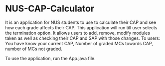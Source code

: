 # NUS-CAP-Calculator
It is an application for NUS students to use to calculate their CAP and see how each grade affects their CAP. This application will run till user selects the termination option. It allows users to add, remove, modify modules taken as well as checking their CAP and SAP with those changes. To users: You have know your current CAP, Number of graded MCs towards CAP, number of MCs not graded.

To use the application, run the App.java file.

